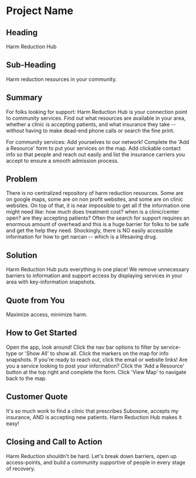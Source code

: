 # Project Name #

<!-- 
> This material was originally posted [here](http://www.quora.com/What-is-Amazons-approach-to-product-development-and-product-management). It is reproduced here for posterities sake.

There is an approach called "working backwards" that is widely used at Amazon. They work backwards from the customer, rather than starting with an idea for a product and trying to bolt customers onto it. While working backwards can be applied to any specific product decision, using this approach is especially important when developing new products or features.

For new initiatives a product manager typically starts by writing an internal press release announcing the finished product. The target audience for the press release is the new/updated product's customers, which can be retail customers or internal users of a tool or technology. Internal press releases are centered around the customer problem, how current solutions (internal or external) fail, and how the new product will blow away existing solutions.

If the benefits listed don't sound very interesting or exciting to customers, then perhaps they're not (and shouldn't be built). Instead, the product manager should keep iterating on the press release until they've come up with benefits that actually sound like benefits. Iterating on a press release is a lot less expensive than iterating on the product itself (and quicker!).

If the press release is more than a page and a half, it is probably too long. Keep it simple. 3-4 sentences for most paragraphs. Cut out the fat. Don't make it into a spec. You can accompany the press release with a FAQ that answers all of the other business or execution questions so the press release can stay focused on what the customer gets. My rule of thumb is that if the press release is hard to write, then the product is probably going to suck. Keep working at it until the outline for each paragraph flows. 

Oh, and I also like to write press-releases in what I call "Oprah-speak" for mainstream consumer products. Imagine you're sitting on Oprah's couch and have just explained the product to her, and then you listen as she explains it to her audience. That's "Oprah-speak", not "Geek-speak".

Once the project moves into development, the press release can be used as a touchstone; a guiding light. The product team can ask themselves, "Are we building what is in the press release?" If they find they're spending time building things that aren't in the press release (overbuilding), they need to ask themselves why. This keeps product development focused on achieving the customer benefits and not building extraneous stuff that takes longer to build, takes resources to maintain, and doesn't provide real customer benefit (at least not enough to warrant inclusion in the press release).
 -->
 
## Heading ##
  Harm Reduction Hub 

## Sub-Heading ##
  Harm reduction resources in your community.

## Summary ##
  For folks looking for support: Harm Reduction Hub is your connection point to community services. Find out what resources are available in your area, whether a clinic is accepting patients, and what insurance they take -- without having to make dead-end phone calls or search the fine print.
  
  For community services: Add yourselves to our network! Complete the 'Add a Resource' form to put your services on the map. Add clickable contact info so that people and reach out easily and list the insurance carriers you accept to ensure a smooth admission process.


## Problem ##
  There is no centralized repository of harm reduction resources. Some are on google maps, some are on non profit websites, and some are on clinic websites. On top of that, it is near impossible to get all if the information one might need like: how much does treatment cost? when is a clinic/center open? are they accepting patients? Often the search for support requires an enormous amount of overhead and this is a huge barrier for folks to be safe and get the help they need. Shockingly, there is NO easily accessible information for how to get narcan -- which is a lifesaving drug. 

## Solution ##
  Harm Reduction Hub puts everything in one place! We remove unnecessary barriers to information and support access by displaying services in your area with key-information snapshots. 

## Quote from You ##
  Maximize access, minimize harm.

## How to Get Started ##
  Open the app, look around! Click the nav bar options to filter by service-type or 'Show All' to show all. Click the markers on the map for info snapshots. If you're ready to reach out, click the email or website links! Are you a service looking to post your information? Click the 'Add a Resource' button at the top right and complete the form. Click 'View Map' to navigate back to the map.

## Customer Quote ##
  It's so much work to find a clinic that prescribes Suboxone, accepts my insurance, AND is accepting new patients. Harm Reduction Hub makes it easy!

## Closing and Call to Action ##
  Harm Reduction shouldn't be hard. Let's break down barriers, open up access-points, and build a community supportive of people in every stage of recovery.